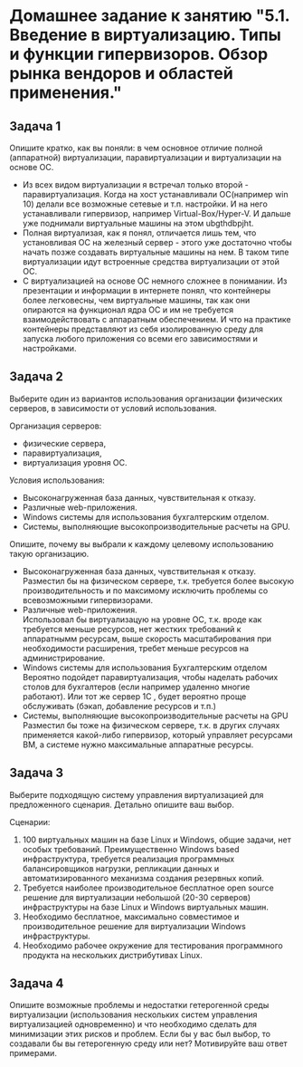 
# Домашнее задание к занятию "5.1. Введение в виртуализацию. Типы и функции гипервизоров. Обзор рынка вендоров и областей применения."

## Задача 1  
Опишите кратко, как вы поняли: в чем основное отличие полной (аппаратной) виртуализации, паравиртуализации и виртуализации на основе ОС.  
- Из всех видом виртуализации я встречал только второй - паравиртуализация. Когда на хост устанавливали ОС(например win 10) делали все возможные сетевые и т.п. настройки. И на него устанавливали гипервизор, например Virtual-Box/Hyper-V. И дальше уже поднимали виртуальные машины на этом ubgthdbpjht.  
- Полная виртуализая, как я понял, отличается лишь тем, что установливая ОС на железный сервер - этого уже достаточно чтобы начать позже создавать виртуальные машины на нем. В таком типе виртуализации идут встроенные средства виртуализации от этой ОС.  
- С виртуализацией на основе ОС немного сложнее в понимании. Из презентации и информации в интернете понял, что контейнеры более легковесны, чем виртуальные машины, так как они опираются на функционал ядра ОС и им не требуется взаимодействовать с аппаратным обеспечением. И что на практике контейнеры представляют из себя изолированную среду для запуска любого приложения со всеми его зависимостями и настройками.

## Задача 2  
Выберите один из вариантов использования организации физических серверов, в зависимости от условий использования.

Организация серверов:

- физические сервера,  
- паравиртуализация,  
- виртуализация уровня ОС.

Условия использования:

- Высоконагруженная база данных, чувствительная к отказу.  
- Различные web-приложения.  
- Windows системы для использования бухгалтерским отделом.  
- Системы, выполняющие высокопроизводительные расчеты на GPU.  

Опишите, почему вы выбрали к каждому целевому использованию такую организацию.  

- Высоконагруженная база данных, чувствительная к отказу.  
Разместил бы на физическом сервере, т.к. требуется более высокую производительность и по максимому исключить проблемы со всевозможными гипервизорами.  
- Различные web-приложения.  
Использовал бы виртуализацую на уровне ОС, т.к. вроде как требуется меньше ресурсов, нет жестких требований к аппаратнымм ресурсам, выше скорость масштабирования при необходимости расширения, требет меньше ресурсов на администрирование.  
- Windows системы для использования Бухгалтерским отделом  
Вероятно подойдет паравиртуализация, чтобы наделать рабочих столов для бухгалтеров (если например удаленно многие работают). Или тот же сервер 1С , будет вероятно проще обслуживать (бэкап, добавление ресурсов и т.п.)
- Системы, выполняющие высокопроизводительные расчеты на GPU  
Разместил бы тоже на физическом сервере, т.к. в других случаях применяется какой-либо гипервизор, который управляет ресурсами ВМ, а системе нужно максимальные аппаратные ресурсы.  

## Задача 3  
Выберите подходящую систему управления виртуализацией для предложенного сценария. Детально опишите ваш выбор.

Сценарии:

1. 100 виртуальных машин на базе Linux и Windows, общие задачи, нет особых требований. Преимущественно Windows based инфраструктура, требуется реализация программных балансировщиков нагрузки, репликации данных и автоматизированного механизма создания резервных копий.
2. Требуется наиболее производительное бесплатное open source решение для виртуализации небольшой (20-30 серверов) инфраструктуры на базе Linux и Windows виртуальных машин.
3. Необходимо бесплатное, максимально совместимое и производительное решение для виртуализации Windows инфраструктуры.
4. Необходимо рабочее окружение для тестирования программного продукта на нескольких дистрибутивах Linux.

## Задача 4  
Опишите возможные проблемы и недостатки гетерогенной среды виртуализации (использования нескольких систем управления виртуализацией одновременно) и что необходимо сделать для минимизации этих рисков и проблем. Если бы у вас был выбор, то создавали бы вы гетерогенную среду или нет? Мотивируйте ваш ответ примерами.
